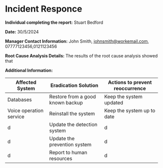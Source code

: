 # Incident Responce

**Individual completing the report:** Stuart Bedford

**Date:** 30/5/2024

**Manager Contact Information:** John Smith, johnsmith@workemail.com, 07777123456,0121123456

**Root Cause Analysis Details:** The results of the root cause analysis showed that

**Additional Information:**

| Affected System         | Eradication Solution             | Actions to prevent reoccurrence |
| ----------------------- | -------------------------------- | ------------------------------- |
| Databases               | Restore from a good known backup | Keep the system updated         |
| Voice operation service | Reinstall the system             | Keep the system up to date      |
| d                       | Update the detection system      | d                               |
| d                       | Update the prevention system     | d                               |
| d                       | Report to human resources        | d                               |

